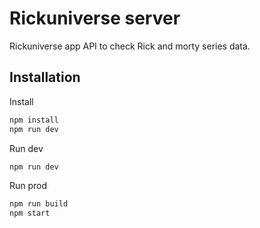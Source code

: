 # Rickuniverse server

Rickuniverse app API to check Rick and morty series data.

## Installation

Install

```bash
npm install
npm run dev
```

Run dev

```bash
npm run dev
```

Run prod

```bash
npm run build
npm start
```
